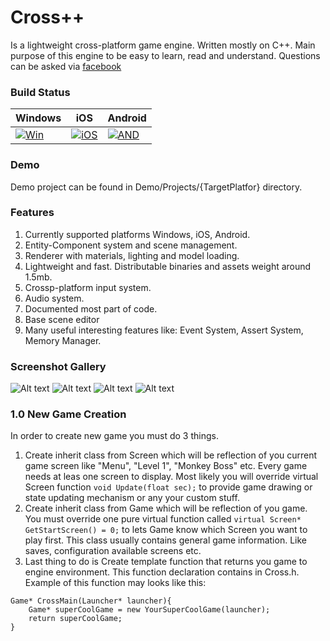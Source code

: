 # Cross++
Is a lightweight cross-platform game engine. Written mostly on C++. Main purpose of this engine to be easy to learn, read and understand.
Questions can be asked via [facebook](https://www.facebook.com/profile.php?id=100001651879786)

### Build Status


| Windows            | iOS                  | Android            |
| ------------------ | -------------------- | ------------------ |
| [![Win][WB1]][WB2] | [![iOS][IOS1]][TRAV] |[![AND][AND1]][TRAV] |

[WB1]: https://ci.appveyor.com/api/projects/status/fmigb2qi7di0pqmq?svg=true
[WB2]: https://ci.appveyor.com/project/maxon887/cross
[IOS1]: https://travis-matrix-badges.herokuapp.com/repos/maxon887/Cross/branches/Main/1
[TRAV]: https://travis-ci.org/maxon887/Cross
[AND1]: https://travis-matrix-badges.herokuapp.com/repos/maxon887/Cross/branches/Main/2


### Demo
Demo project can be found in Demo/Projects/{TargetPlatfor} directory.

### Features
1. Currently supported platforms Windows, iOS, Android.
2. Entity-Component system and scene management.
3. Renderer with materials, lighting and model loading.
4. Lightweight and fast. Distributable binaries and assets weight around 1.5mb.
5. Crossp-platform input system.
6. Audio system.
7. Documented most part of code.
8. Base scene editor
9. Many useful interesting features like: Event System, Assert System, Memory Manager.

### Screenshot Gallery
![Alt text](https://lh3.googleusercontent.com/BJFSvDKpm95iwEzEVnDBH3DsPA9TqqW0ogBlizwDwFtDTH3AATQy_7FC_esUYoqobu_yJl09GNjrsuS3DXR0GgEQr0oLUaEFF3M1bN_mcC_R0WQPpm6jlnjHVIhINZnxVxgZfQw-fG4UD4YutkxJrpc-KPYMcZJZHme2YaryJSrRFdPV1xwsbXiJ7m-dUvS-Hle7z6TWK_cMhb46zF8KjeGRgvJNFN2qPbMW5Fd5SmtDNNcP-src2qqPo9fK4ybVYsklr24ncflcagutl_XuCmBTzur0_85iYTqox_fxlzBBPV20uzkLEk95LLXOfIf2YlqRzR38VPIpBueuJqcdpFdchrzw4ry1mwgfa5UsAz7wZ1aprpRUSBgcpWeAsE4_kn-z3NoBpapzJ5jTT9zfMCPsounfzFV_fHULrzTzecDs8RX58E-7di4Qimv3peVVAyEKnxhvwCYrzLnrBxrKzawYsUvkZxPymonpen4B3BDBOwkr44Q2xz3yrGK3R6FuOVBR-jIymoTqUA8_HHFJ3a4_OGoc5JsBFI7uW6VWQeM_rpAt2PuxNzRZXdQCwk_56O6apB1a4Ij0tGiygl2ZCBDBLPwmovd3MMP89Nu8vDGuMtGXc0XJ4-uq8i6acn4uHHWrttVVqfFKl5GGsbDCIChkFK0rgJ9Bc6TSByB_JRfEhARfJb8HNCc=w1345-h785-no?raw=true "Optional Title")
![Alt text](https://lh3.googleusercontent.com/GEOuTZJkXmmjddLQvn6QUmdS0E0mOfLc3JY6BoGCTQZ4kfTh5wJ0BuLnhITUpyLYeGq0kH5nrEjoiO0m3YaMImDIuL6HwzVhYeakuoHyzLlaadtmWEbJzdyOZDezeOIEGLZSqTi3H-gDVJNjefVrQns7iBK14zhzzEEBtNzBv-QETyfAnpC-q3pN6j8Ir8qC5yppjwYPUW5BSeriifhaLEMtjhZUxWY2m8o4_IZmSM-G4eRGKiNtabGf_SFOs52UvMPAQTt226otmOsInTN3pmIqyPa-t7GAgU9ZEI6UBpy6qbJ8IZ1R2nOV3RReYtp82bHQTcsfHmgn0NQZSNPyxevfh2vnzq0WUo-dI2vOjwahXES0y-OuX_bxS1gtC6nb2OgkqHDvtLrIx333T14LjVDm6sL_k8swKe41Tt0rHIZdt3uT_Yc7GYT0sUAvPc-pWiER7j8KDAMCCtS6VxpgQ5fsLyI_VdRtCFDaLombWXFeut4ZsIC_vF3qKFf3rI--ioSFa9penU2_wg4rK9KZPIJoQVSYq3mJWi86JCiTcyRLyRdL82D0n2H0jsHzTn9cwh5qKa1iXz8uTc2JYH9mLft7AJo1VvUjPQptuPnKAvL2rFf0d2NDLvzuLQsSeoWUw66SJV-OJzIDxRFrhM8CznKWTyPtbJq9nrl5Ya7JRWky4Oc8naT0r3s=w1344-h783-no?raw=true "Optional Title")
![Alt text](https://lh3.googleusercontent.com/I-LnW-Ppz1NGbgdMWmb90Aw2V0y_0iPU5RMTE6c2zXJzrcmhawD9kPMV6vhkDtg3libvTKkb8BJ6zwQk-vdT8H44Jh13ksWNiV2zGLvuXWZWRzG90d3frryAJc4eC0MO1NAszT9EJVHN6nge83Mlk0hykS4KdYJgIGQAIiEws6yoZ5m_9bAnkfIbT5OpMRqbb5qb1petyFKwdGIfO20Ms6O8f9IeukP9FxNdKKZqGRFNAdFVqvDp9TcViw-1uLVtMUxhajeZTXh9QjvGqPhyoIcl0sh7Joqem2DGK8rrEETJiNXfZhuQJ9lrGQ8v1oJGGI-9RRqchhwNmsXXdNFhWFHzR9oSMPB13ceAOKMAPVywvFl4q9nXc-47w037wJWB3lcnQLMBC4xYWuPZle7loL8tZ3t1ewMZnq5-xmWP6YUeWsebYiwNI7Ule9lmVQctq8lhAPWZ8-nYHTEZOHkrso_4NsS1xOh5ecTi_MKVXt8HikZ6Oux0X7RjZ6LvpP0-VC43xp7PVYuGfk1vH5299nsGKuZgS6gm9sSGRHeDiO5tbnak9Jek_bRxCl21VkE9qU6HwY3GK_dHRBHUpUxNtWb5t5H79VrrBujjkwghS0CCJjvv-MBYb8cQST2T8WyO7ELeJ-a5MqVZkYvxjMB1bJYVtwfiwGS4wORNIa8Lo-AzIc9k8SaApl4=w1344-h783-no?raw=true "Optional Title")
![Alt text](https://lh3.googleusercontent.com/Pf4TxyF4jUlVdV-jSFnxptuYBNFbKQDovW_CUhwVaeIG1vazTFtG4jGa4EPKG2gcfyt231dY5Th6PkrcCEB40UeHtIUHyoPIf8KW0l3RYvD_J8qFYbPxHSfGyeznNls3u5tZjX-DdbFge2p6XgLWEqEQEAbye802uTMnKHi-1WHUqnjEkQQt4UpNxCLsfkANJpImFtiNshahtc59OjIfnnE3Kmg95vvgiWLhX5orETRyOxwIVWBhHGm-4wyaT4uYnKvGedpco0NqEeKMtOoUYmgqsvvneVXjIuIGe7Iywom6URblFb5LkTBO9q9pCoVDcRbiGxgCKoMnh_QqM573Jy6GEXDjn2BAcH4Ys7Au8eJBMlj-DMeuAz_Px2FhM78GOnTQSkFiOos2-mjv8tmobNtvZj_hLa7V8edQYoihh7tHSYQ42Z8jIErDo3pK6s7nQIblUy0OEQ_3wsE24n0yn1BWdAcP5O4hs_dSObYonUmNKJDsyNuWsD21Dycs44ixq4IJDkPBj_MNktKcbhahc9D7J2fqc6bS_zsra279HixJBGCenLzq9_j11VpCpOkrt56dgPgD7g7-PyrrzowLwFnl9S5WcupPy6M4yfSf-CiOALv09lCCLhrPxEH30JNPeh-842zOKfwTUbpW73-h1gUycNar12CXOmkDRPxy5qPPeGp2zXHTv_8=w1342-h781-no?raw=true "Optional Title")

### 1.0 New Game Creation
In order to create new game you must do 3 things.

1. Create inherit class from Screen which will be reflection of you current game screen like "Menu", "Level 1", "Monkey Boss" etc. Every game needs at leas one screen to display. Most likely you will override virtual Screen function `void Update(float sec);` to provide game drawing or state updating mechanism or any your custom stuff.
2. Create inherit class from Game which will be reflection of you game. You must override one pure virtual function called `virtual Screen* GetStartScreen() = 0;` to lets Game know which Screen you want to play first. This class usually contains general game information. Like saves, configuration available screens etc.
3. Last thing to do is Create template function that returns you game to engine environment. This function declaration contains in Cross.h. Example of this function may looks like this: 
```
Game* CrossMain(Launcher* launcher){
	Game* superCoolGame = new YourSuperCoolGame(launcher);
	return superCoolGame;
}
```
